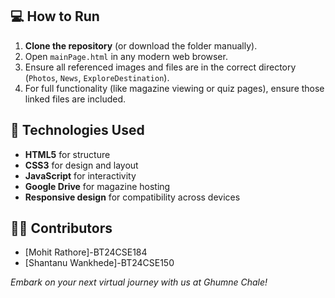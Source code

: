 
## 💻 How to Run

1. **Clone the repository** (or download the folder manually).
2. Open `mainPage.html` in any modern web browser.
3. Ensure all referenced images and files are in the correct directory (`Photos`, `News`, `ExploreDestination`).
4. For full functionality (like magazine viewing or quiz pages), ensure those linked files are included.

## 📎 Technologies Used

- **HTML5** for structure  
- **CSS3** for design and layout  
- **JavaScript** for interactivity  
- **Google Drive** for magazine hosting  
- **Responsive design** for compatibility across devices

## 👨‍💻 Contributors

- [Mohit Rathore]-BT24CSE184
- [Shantanu Wankhede]-BT24CSE150

*Embark on your next virtual journey with us at Ghumne Chale!*
